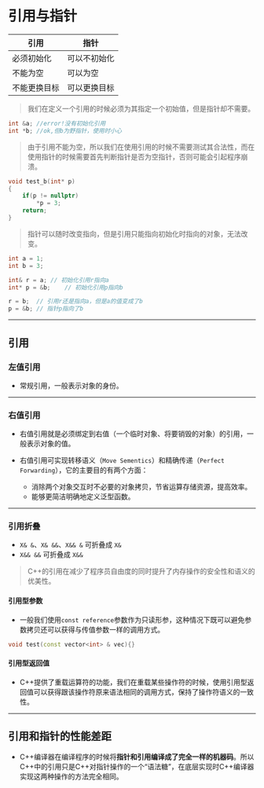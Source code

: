 # 引用与指针

| 引用         | 指针         |
| ------------ | ------------ |
| 必须初始化   | 可以不初始化 |
| 不能为空     | 可以为空     |
| 不能更换目标 | 可以更换目标 |



> 我们在定义一个引用的时候必须为其指定一个初始值，但是指针却不需要。

```c++
int &a;	//error!没有初始化引用
int *b;	//ok,但b为野指针，使用时小心
```

> 由于引用不能为空，所以我们在使用引用的时候不需要测试其合法性，而在使用指针的时候需要首先判断指针是否为空指针，否则可能会引起程序崩溃。

```c++
void test_b(int* p)
{
    if(p != nullptr)
        *p = 3;
    return;
}
```

> 指针可以随时改变指向，但是引用只能指向初始化时指向的对象，无法改变。

```c++
int a = 1;
int b = 3;

int& r = a;	// 初始化引用r指向a
int* p = &b;	// 初始化引用p指向b

r = b;	// 引用r还是指向a，但是a的值变成了b
p = &b;	// 指针p指向了b
```



****

## 引用

### 左值引用

- 常规引用，一般表示对象的身份。

****

### 右值引用

- 右值引用就是必须绑定到右值（一个临时对象、将要销毁的对象）的引用，一般表示对象的值。

- 右值引用可实现转移语义（`Move Sementics`）和精确传递（`Perfect Forwarding`），它的主要目的有两个方面：
  - 消除两个对象交互时不必要的对象拷贝，节省运算存储资源，提高效率。
  - 能够更简洁明确地定义泛型函数。

****

### 引用折叠

- `X& &`、`X& &&`、`X&& &` 可折叠成 `X&`
- `X&& &&` 可折叠成 `X&&`

> C++的引用在减少了程序员自由度的同时提升了内存操作的安全性和语义的优美性。



#### 引用型参数

- 一般我们使用`const reference`参数作为只读形参，这种情况下既可以避免参数拷贝还可以获得与传值参数一样的调用方式。

```c++
void test(const vector<int> & vec){}
```



#### 引用型返回值

- C++提供了重载运算符的功能，我们在重载某些操作符的时候，使用引用型返回值可以获得跟该操作符原来语法相同的调用方式，保持了操作符语义的一致性。

****

## 引用和指针的性能差距

- C++编译器在编译程序的时候将**指针和引用编译成了完全一样的机器码**。所以C++中的引用只是C++对指针操作的一个“语法糖”，在底层实现时C++编译器实现这两种操作的方法完全相同。
